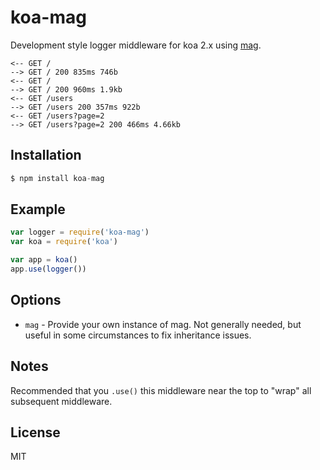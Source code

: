 # koa-mag

Development style logger middleware for koa 2.x using [mag](https://github.com/mahnunchik/mag).

```
<-- GET /
--> GET / 200 835ms 746b
<-- GET /
--> GET / 200 960ms 1.9kb
<-- GET /users
--> GET /users 200 357ms 922b
<-- GET /users?page=2
--> GET /users?page=2 200 466ms 4.66kb
```

## Installation

```js
$ npm install koa-mag
```

## Example

```js
var logger = require('koa-mag')
var koa = require('koa')

var app = koa()
app.use(logger())
```

## Options

* `mag` - Provide your own instance of mag. Not generally needed, but useful in some circumstances to fix inheritance issues.

## Notes

Recommended that you `.use()` this middleware near the top to "wrap" all subsequent middleware.

## License

MIT
